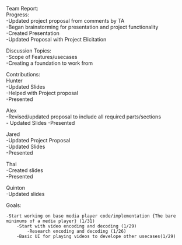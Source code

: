 Team Report:  
  Progress:   
    -Updated project proposal from comments by TA  
    -Began brainstorming for presentation and project functionality  
    -Created Presentation  
    -Updated Proposal with Project Elicitation  

  Discussion Topics:  
    -Scope of Features/usecases   
    -Creating a foundation to work from  


Contributions:  
  Hunter  
    -Updated Slides  
    -Helped with Project proposal  
    -Presented

  Alex  
    -Revised/updated proposal to include all required parts/sections  
    - Updated Slides 
    -Presented 

  Jared  
    -Updated Project Proposal  
    -Updated Slides  
    -Presented

  Thai  
    -Created slides  
    -Presented

  Quinton  
    -Updated slides

  Goals:  

    -Start working on base media player code/implementation {The bare minimums of a media player} (1/31)
        -Start with video encoding and decoding (1/29) 
            -Research encoding and decoding (1/26)
        -Basic UI for playing videos to develope other usecases(1/29) 
